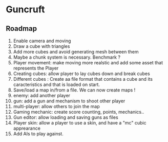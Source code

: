 # Guncruft

## Roadmap

1. Enable camera and moving
2. Draw a cube with triangles
3. Add more cubes and avoid generating mesh between them
4. Maybe a chunk system is necessary. Benchmark ?
5. Player movement: make moving more realstic and add some asset that represents the Player
6. Creating cubes: allow player to lay cubes down and break cubes
7. Different cubes : Create aa file format that contains a cube and its caracteristics and that is loaded on start.
8. Save/load a map in/from a file. We can now create maps !
9. enemy: add another player
10. gun: add a gun and mechanism to shoot other player
11. multi-player: allow others to join the map
12. Gaming mechanic: create score counting, points, mechanics..
13. Gun editor: allow loading and saving guns as files
14. Player skin: allow a player to use a skin, and have a "mc" cubic apprearance
15. Add AIs to play against.
